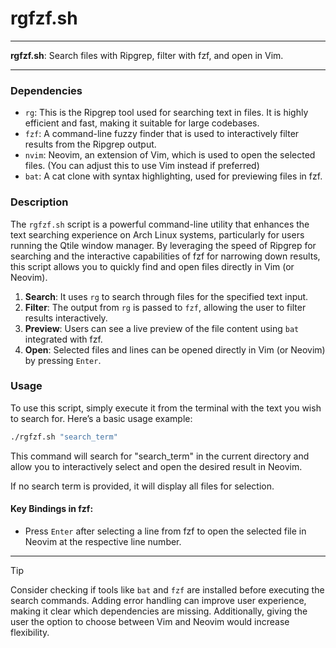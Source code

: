# rgfzf.sh

---

**rgfzf.sh**: Search files with Ripgrep, filter with fzf, and open in Vim.

---

### Dependencies

- `rg`: This is the Ripgrep tool used for searching text in files. It is highly efficient and fast, making it suitable for large codebases.
- `fzf`: A command-line fuzzy finder that is used to interactively filter results from the Ripgrep output.
- `nvim`: Neovim, an extension of Vim, which is used to open the selected files. (You can adjust this to use Vim instead if preferred)
- `bat`: A cat clone with syntax highlighting, used for previewing files in fzf.

### Description

The `rgfzf.sh` script is a powerful command-line utility that enhances the text searching experience on Arch Linux systems, particularly for users running the Qtile window manager. By leveraging the speed of Ripgrep for searching and the interactive capabilities of fzf for narrowing down results, this script allows you to quickly find and open files directly in Vim (or Neovim).

1. **Search**: It uses `rg` to search through files for the specified text input.
2. **Filter**: The output from `rg` is passed to `fzf`, allowing the user to filter results interactively.
3. **Preview**: Users can see a live preview of the file content using `bat` integrated with fzf.
4. **Open**: Selected files and lines can be opened directly in Vim (or Neovim) by pressing `Enter`.

### Usage

To use this script, simply execute it from the terminal with the text you wish to search for. Here’s a basic usage example:

```bash
./rgfzf.sh "search_term"
```

This command will search for "search_term" in the current directory and allow you to interactively select and open the desired result in Neovim.

If no search term is provided, it will display all files for selection.

#### Key Bindings in fzf:
- Press `Enter` after selecting a line from fzf to open the selected file in Neovim at the respective line number.

---

> [!TIP]  
> Consider checking if tools like `bat` and `fzf` are installed before executing the search commands. Adding error handling can improve user experience, making it clear which dependencies are missing. Additionally, giving the user the option to choose between Vim and Neovim would increase flexibility.